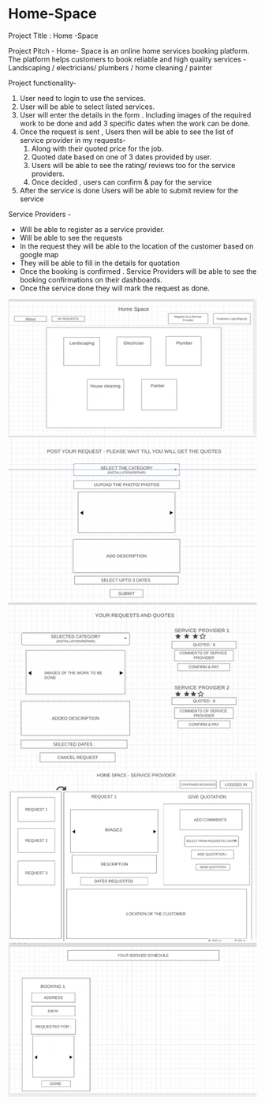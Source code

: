 # Home-Space
Project Title : Home -Space 

Project Pitch - Home- Space is an online home services booking platform. The platform helps customers to book reliable and high quality services - Landscaping / electricians/ plumbers / home cleaning / painter

Project functionality- 

1. User need to login to use the services.
2. User will be able to select listed services. 
3. User will enter the  details in the form . Including images of the required work to be done and add 3 specific dates when the work can be done. 
4. Once the request is sent , Users then will be able to see the list of service provider in my requests- 
    1.  Along with their quoted price for the job. 
    2. Quoted date based on one of 3 dates provided by user. 
    3. Users will be able to see the rating/ reviews too for the service providers. 
    4. Once decided , users can confirm & pay for the service 
5. After the service is done Users will be able to submit review for the service 


Service Providers - 
- Will be able to register  as a  service provider. 
- Will be able to see the requests 
- In the request they will be able to the location of the customer based on google map
- They will be able to fill in the details for quotation
- Once the booking is confirmed . Service Providers will be able to see the booking confirmations on their dashboards.
- Once the service done they will mark the request as done. 



![pic](./wireframe/scr1.png)
![pic](./wireframe/scr2.png)
![pic](./wireframe/scr3.png)
![pic](./wireframe/scr4.png)
![pic](./wireframe/scr5.png)